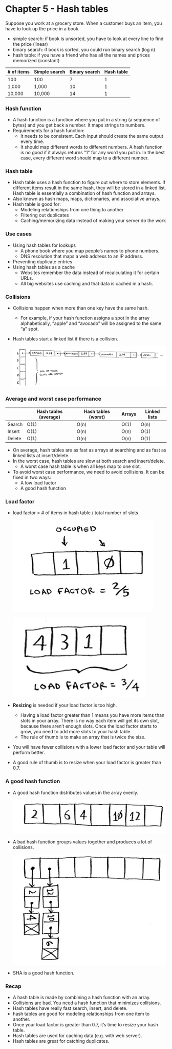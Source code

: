 # Chapter 5 - Hash tables

Suppose you work at a grocery store. When a customer buys an item, you have to look up the price in a book.

- simple search: if book is unsorted, you have to look at every line to find the price (linear)
- binary search: if book is sorted, you could run binary search (log n)
- hash table: if you have a friend who has all the names and prices memorized (constant)

| # of items | Simple search | Binary search | Hash table |
| ---------- | ------------- | ------------- | ---------- |
| 100        | 100           | 7             | 1          |
| 1,000      | 1,000         | 10            | 1          |
| 10,000     | 10,000        | 14            | 1          |

### Hash function

- A hash function is a function where you put in a string (a sequence of bytes) and you get back a number. It maps strings to numbers.
- Requirements for a hash function:
    - It needs to be consistent. Each input should create the same output every time.
    - It should map different words to different numbers. A hash function is no good if it always returns “1” for any word you put in. In the best case, every different word should map to a different number.

### Hash table

- Hash table uses a hash function to figure out where to store elements. If different items result in the same hash, they will be stored in a linked list. Hash table is essentially a combination of hash function and arrays.
- Also known as hash maps, maps, dictionaries, and associative arrays.
- Hash table is good for:
    - Modeling relationships from one thing to another
    - Filtering out duplicates
    - Caching/memorizing data instead of making your server do the work

### Use cases

- Using hash tables for lookups
    - A phone book where you map people’s names to phone numbers.
    - DNS resolution that maps a web address to an IP address.
- Preventing duplicate entries
- Using hash tables as a cache
    - Websites remember the data instead of recalculating it for certain URLs.
    - All big websites use caching and that data is cached in a hash.

### Collisions

- Collisions happen when more than one key have the same hash.
    - For example, if your hash function assigns a spot in the array alphabetically, “apple” and “avocado” will be assigned to the same “a” spot.
- Hash tables start a linked list if there is a collision.
    
    ![Untitled](img/Untitled%202.png)
    

### Average and worst case performance

|        | Hash tables (average) | Hash tables (worst) | Arrays | Linked lists |
| ------ | --------------------- | ------------------- | ------ | ------------ |
| Search | O(1)                  | O(n)                | O(1)   | O(n)         |
| Insert | O(1)                  | O(n)                | O(n)   | O(1)         |
| Delete | O(1)                  | O(n)                | O(n)   | O(1)         |
- On average, hash tables are as fast as arrays at searching and as fast as linked lists at insert/delete.
- In the worst case, hash tables are slow at both search and insert/delete.
    - A worst case hash table is when all keys map to one slot.
- To avoid worst case performance, we need to avoid collisions. It can be fixed in two ways:
    - A low load factor
    - A good hash function

### Load factor

- load factor = # of items in hash table / total number of slots
    
    ![Untitled](img/Untitled%203.png)
    
    ![Untitled](img/Untitled%204.png)
    
- **Resizing** is needed if your load factor is too high.
    - Having a load factor greater than 1 means you have more items than slots in your array. There is no way each item will get its own slot, because there aren’t enough slots. Once the load factor starts to grow, you need to add more slots to your hash table.
    - The rule of thumb is to make an array that is twice the size.
- You will have fewer collisions with a lower load factor and your table will perform better.
- A good rule of thumb is to resize when your load factor is greater than 0.7.

### A good hash function

- A good hash function distributes values in the array evenly.
    
    ![Untitled](img/Untitled%205.png)
    
- A bad hash function groups values together and produces a lot of collisions.
    
    ![Untitled](img/Untitled%206.png)
    
- SHA is a good hash function.

### Recap

- A hash table is made by combining a hash function with an array.
- Collisions are bad. You need a hash function that minimizes collisions.
- Hash tables have really fast search, insert, and delete.
- hash tables are good for modeling relationships from one item to another.
- Once your load factor is greater than 0.7, it’s time to resize your hash table.
- Hash tables are used for caching data (e.g. with web server).
- Hash tables are great for catching duplicates.